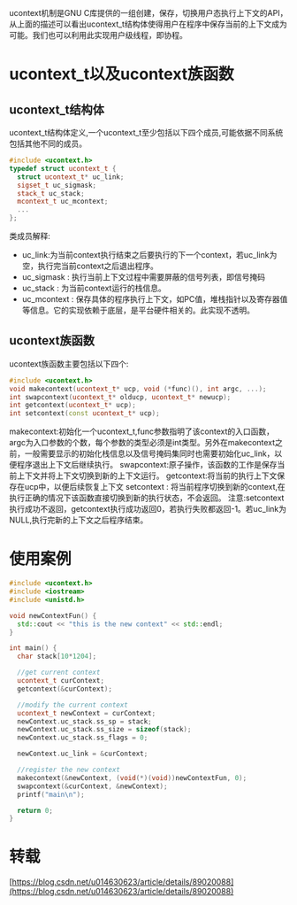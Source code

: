 ucontext机制是GNU C库提供的一组创建，保存，切换用户态执行上下文的API，从上面的描述可以看出ucontext_t结构体使得用户在程序中保存当前的上下文成为可能。我们也可以利用此实现用户级线程，即协程。
# ucontext_t以及ucontext族函数
## ucontext_t结构体
ucontext_t结构体定义,一个ucontext_t至少包括以下四个成员,可能依据不同系统包括其他不同的成员。
```cpp
#include <ucontext.h>
typedef struct ucontext_t {
  struct ucontext_t* uc_link;
  sigset_t uc_sigmask;
  stack_t uc_stack;
  mcontext_t uc_mcontext;
  ...
};
```
类成员解释:

- uc_link:为当前context执行结束之后要执行的下一个context，若uc_link为空，执行完当前context之后退出程序。
- uc_sigmask : 执行当前上下文过程中需要屏蔽的信号列表，即信号掩码
- uc_stack : 为当前context运行的栈信息。
- uc_mcontext : 保存具体的程序执行上下文，如PC值，堆栈指针以及寄存器值等信息。它的实现依赖于底层，是平台硬件相关的。此实现不透明。
## ucontext族函数
ucontext族函数主要包括以下四个:
```cpp
#include <ucontext.h>
void makecontext(ucontext_t* ucp, void (*func)(), int argc, ...);
int swapcontext(ucontext_t* olducp, ucontext_t* newucp);
int getcontext(ucontext_t* ucp);
int setcontext(const ucontext_t* ucp);
```
makecontext:初始化一个ucontext_t,func参数指明了该context的入口函数，argc为入口参数的个数，每个参数的类型必须是int类型。另外在makecontext之前，一般需要显示的初始化栈信息以及信号掩码集同时也需要初始化uc_link，以便程序退出上下文后继续执行。
swapcontext:原子操作，该函数的工作是保存当前上下文并将上下文切换到新的上下文运行。
getcontext:将当前的执行上下文保存在ucp中，以便后续恢复上下文
setcontext : 将当前程序切换到新的context,在执行正确的情况下该函数直接切换到新的执行状态，不会返回。
注意:setcontext执行成功不返回，getcontext执行成功返回0，若执行失败都返回-1。若uc_link为NULL,执行完新的上下文之后程序结束。
# 使用案例
```cpp
#include <ucontext.h>
#include <iostream>
#include <unistd.h>

void newContextFun() {
  std::cout << "this is the new context" << std::endl;
}

int main() {
  char stack[10*1204];

  //get current context
  ucontext_t curContext;
  getcontext(&curContext);

  //modify the current context
  ucontext_t newContext = curContext;
  newContext.uc_stack.ss_sp = stack;
  newContext.uc_stack.ss_size = sizeof(stack);
  newContext.uc_stack.ss_flags = 0;

  newContext.uc_link = &curContext;

  //register the new context
  makecontext(&newContext, (void(*)(void))newContextFun, 0);
  swapcontext(&curContext, &newContext);
  printf("main\n");

  return 0;
}

```
# 转载
[https://blog.csdn.net/u014630623/article/details/89020088](https://blog.csdn.net/u014630623/article/details/89020088)

